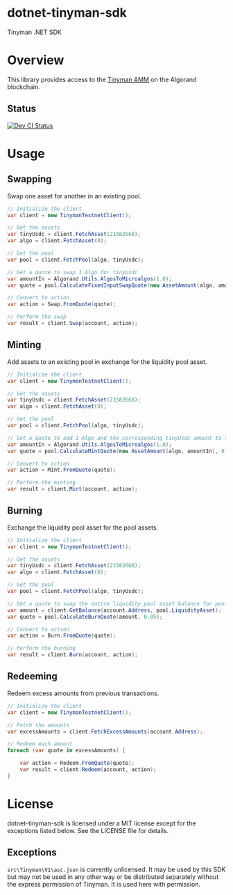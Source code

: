 
# dotnet-tinyman-sdk
Tinyman .NET SDK

# Overview
This library provides access to the [Tinyman AMM](https://docs.tinyman.org/) on the Algorand blockchain.

## Status
[![Dev CI Status](https://dev.azure.com/gbo-devops/github-pipelines/_apis/build/status/Tinyman%20Dev%20CI?branchName=develop)](https://dev.azure.com/gbo-devops/github-pipelines/_build/latest?definitionId=1&branchName=develop)

# Usage

## Swapping
Swap one asset for another in an existing pool.

```C#
// Initialize the client
var client = new TinymanTestnetClient();

// Get the assets
var tinyUsdc = client.FetchAsset(21582668);
var algo = client.FetchAsset(0);

// Get the pool
var pool = client.FetchPool(algo, tinyUsdc);

// Get a quote to swap 1 Algo for tinyUsdc
var amountIn = Algorand.Utils.AlgosToMicroalgos(1.0);
var quote = pool.CalculateFixedInputSwapQuote(new AssetAmount(algo, amountIn), 0.05);

// Convert to action
var action = Swap.FromQuote(quote);

// Perform the swap
var result = client.Swap(account, action);
```

## Minting
Add assets to an existing pool in exchange for the liquidity pool asset.

```C#
// Initialize the client
var client = new TinymanTestnetClient();

// Get the assets
var tinyUsdc = client.FetchAsset(21582668);
var algo = client.FetchAsset(0);

// Get the pool
var pool = client.FetchPool(algo, tinyUsdc);

// Get a quote to add 1 Algo and the corresponding tinyUsdc amount to the pool
var amountIn = Algorand.Utils.AlgosToMicroalgos(1.0);
var quote = pool.CalculateMintQuote(new AssetAmount(algo, amountIn), 0.05);

// Convert to action
var action = Mint.FromQuote(quote);

// Perform the minting
var result = client.Mint(account, action);
```

## Burning
Exchange the liquidity pool asset for the pool assets.

```C#
// Initialize the client
var client = new TinymanTestnetClient();

// Get the assets
var tinyUsdc = client.FetchAsset(21582668);
var algo = client.FetchAsset(0);

// Get the pool
var pool = client.FetchPool(algo, tinyUsdc);

// Get a quote to swap the entire liquidity pool asset balance for pooled assets
var amount = client.GetBalance(account.Address, pool.LiquidityAsset);
var quote = pool.CalculateBurnQuote(amount, 0.05);

// Convert to action
var action = Burn.FromQuote(quote);

// Perform the burning
var result = client.Burn(account, action);
```

## Redeeming
Redeem excess amounts from previous transactions.

```C#
// Initialize the client
var client = new TinymanTestnetClient();

// Fetch the amounts
var excessAmounts = client.FetchExcessAmounts(account.Address);

// Redeem each amount
foreach (var quote in excessAmounts) {

	var action = Redeem.FromQuote(quote);
	var result = client.Redeem(account, action);
}
```

# License
dotnet-tinyman-sdk is licensed under a MIT license except for the exceptions listed below. See the LICENSE file for details.

## Exceptions
`src\Tinyman\V1\asc.json` is currently unlicensed. It may be used by this SDK but may not be used in any other way or be distributed separately without the express permission of Tinyman. It is used here with permission.